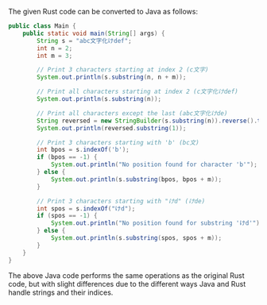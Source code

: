 The given Rust code can be converted to Java as follows:

```java
public class Main {
    public static void main(String[] args) {
        String s = "abc文字化けdef";
        int n = 2;
        int m = 3;

        // Print 3 characters starting at index 2 (c文字)
        System.out.println(s.substring(n, n + m));

        // Print all characters starting at index 2 (c文字化けdef)
        System.out.println(s.substring(n));

        // Print all characters except the last (abc文字化けde)
        String reversed = new StringBuilder(s.substring(n)).reverse().toString();
        System.out.println(reversed.substring(1));

        // Print 3 characters starting with 'b' (bc文)
        int bpos = s.indexOf('b');
        if (bpos == -1) {
            System.out.println("No position found for character 'b'");
        } else {
            System.out.println(s.substring(bpos, bpos + m));
        }

        // Print 3 characters starting with "けd" (けde)
        int spos = s.indexOf("けd");
        if (spos == -1) {
            System.out.println("No position found for substring 'けd'");
        } else {
            System.out.println(s.substring(spos, spos + m));
        }
    }
}
```
The above Java code performs the same operations as the original Rust code, but with slight differences due to the different ways Java and Rust handle strings and their indices.
